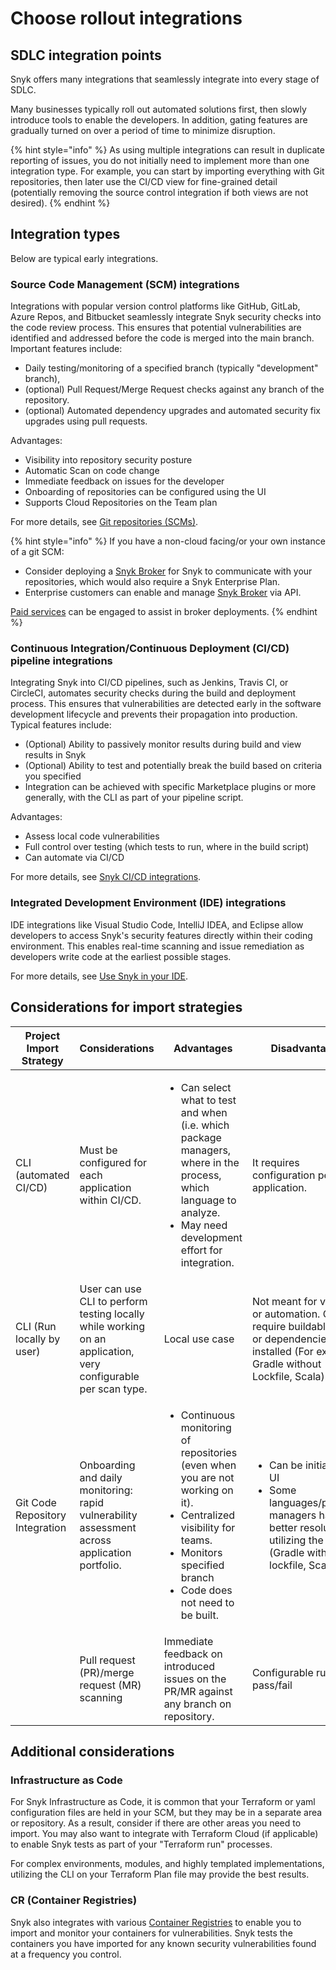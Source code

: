 # Choose rollout integrations

## **SDLC integration points**

Snyk offers many integrations that seamlessly integrate into every stage of SDLC.&#x20;

Many businesses typically roll out automated solutions first, then slowly introduce tools to enable the developers. In addition, gating features are gradually turned on over a period of time to minimize disruption.

{% hint style="info" %}
As using multiple integrations can result in duplicate reporting of issues, you do not initially need to implement more than one integration type. For example, you can start by importing everything with Git repositories, then later use the CI/CD view for fine-grained detail (potentially removing the source control integration if both views are not desired).
{% endhint %}

## Integration types

Below are typical early integrations.

### Source Code Management (SCM) integrations

Integrations with popular version control platforms like GitHub, GitLab, Azure Repos, and Bitbucket seamlessly integrate Snyk security checks into the code review process. This ensures that potential vulnerabilities are identified and addressed before the code is merged into the main branch. Important features include:

* Daily testing/monitoring of a specified branch (typically "development" branch),&#x20;
* (optional) Pull Request/Merge Request checks against any branch of the repository.
* (optional) Automated dependency upgrades and automated security fix upgrades using pull requests.

Advantages:

* Visibility into repository security posture
* Automatic Scan on code change
* Immediate feedback on issues for the developer
* Onboarding of repositories can be configured using the UI
* Supports Cloud Repositories on the Team plan

For more details, see [Git repositories (SCMs)](../../../scm-ide-and-ci-cd-workflow-and-integrations/git-repositories-scms-integrations-with-snyk/).



{% hint style="info" %}
If you have a non-cloud facing/or your own instance of a git SCM:

* Consider deploying a [Snyk Broker](https://docs.snyk.io/snyk-admin/snyk-broker) for Snyk to communicate with your repositories, which would also require a Snyk Enterprise Plan.&#x20;
* Enterprise customers can enable and manage [Snyk Broker](https://docs.snyk.io/enterprise-setup/snyk-broker) via API.&#x20;

[Paid services](https://docs.snyk.io/more-info/snyk-terms-of-support-and-services-glossary) can be engaged to assist in broker deployments.
{% endhint %}

### Continuous Integration/Continuous Deployment (CI/CD) pipeline integrations

Integrating Snyk into CI/CD pipelines, such as Jenkins, Travis CI, or CircleCI, automates security checks during the build and deployment process. This ensures that vulnerabilities are detected early in the software development lifecycle and prevents their propagation into production. Typical features include:

* (Optional) Ability to passively monitor results during build and view results in Snyk
* (Optional) Ability to test and potentially break the build based on criteria you specified
* Integration can be achieved with specific Marketplace plugins or more generally, with the CLI as part of your pipeline script.

Advantages:

* Assess local code vulnerabilities
* Full control over testing (which tests to run, where in the build script)
* Can automate via CI/CD

For more details, see [Snyk CI/CD integrations](../../../scm-ide-and-ci-cd-workflow-and-integrations/snyk-ci-cd-integrations/).

### Integrated Development Environment (IDE) integrations

IDE integrations like Visual Studio Code, IntelliJ IDEA, and Eclipse allow developers to access Snyk's security features directly within their coding environment. This enables real-time scanning and issue remediation as developers write code at the earliest possible stages.&#x20;

For more details, see [Use Snyk in your IDE](../../../scm-ide-and-ci-cd-workflow-and-integrations/use-snyk-in-your-ide/).

## Considerations for import strategies&#x20;

<table><thead><tr><th width="200">Project Import Strategy</th><th>Considerations</th><th>Advantages</th><th>Disadvantages</th></tr></thead><tbody><tr><td>CLI (automated CI/CD)</td><td>Must be configured for each application within CI/CD.</td><td><ul><li>Can select what to test and when (i.e. which package managers, where in the process, which language to analyze.</li><li>May need development effort for integration.</li></ul></td><td>It requires configuration per application.</td></tr><tr><td>CLI (Run locally by user)</td><td>User can use CLI to perform testing locally while working on an application, very configurable per scan type.</td><td>Local use case</td><td>Not meant for visibility or automation. Can require buildable code or dependencies to be installed (For example Gradle without Lockfile, Scala).</td></tr><tr><td>Git Code Repository Integration</td><td>Onboarding and daily monitoring: rapid vulnerability assessment across application portfolio.</td><td><p></p><ul><li>Continuous monitoring of repositories (even when you are not working on it).</li><li> Centralized visibility for teams.</li><li>Monitors specified branch</li><li>Code does not need to be built.</li></ul></td><td><ul><li>Can be initiated via UI</li><li>Some languages/package managers have better resolution utilizing the CLI (Gradle without lockfile, Scala).</li></ul></td></tr><tr><td></td><td>Pull request (PR)/merge request (MR)  scanning</td><td>Immediate feedback on introduced issues on the PR/MR against any branch on repository.</td><td>Configurable rules for pass/fail</td></tr></tbody></table>

## Additional considerations

### Infrastructure as Code

For Snyk Infrastructure as Code, it is common that your Terraform or yaml configuration files are held in your SCM, but they may be in a separate area or repository. As a result, consider if there are other areas you need to import. You may also want to integrate with Terraform Cloud (if applicable) to enable Snyk tests as part of your "Terraform run" processes.

For complex environments, modules, and highly templated implementations, utilizing the CLI on your Terraform Plan file may provide the best results.

### CR (Container Registries)

Snyk also integrates with various [Container Registries](../../../integrate-with-snyk/snyk-container-integrations/) to enable you to import and monitor your containers for vulnerabilities. Snyk tests the containers you have imported for any known security vulnerabilities found at a frequency you control.

###
